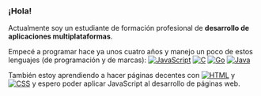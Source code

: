 ### ¡Hola!

Actualmente soy un estudiante de formación profesional de **desarrollo de aplicaciones multiplataformas**.

Empecé a programar hace ya unos cuatro años y manejo un poco de estos lenguajes (de programación y de marcas):
[![JavaScript](https://img.shields.io/badge/JavaScript-F7DF1E?style=for-the-badge&logo=javascript&logoColor=black)]()
[![C](https://img.shields.io/badge/C-00599C?style=for-the-badge&logo=c&logoColor=white)](https://github.com/joseanpdp/programas-c)
[![Go](https://img.shields.io/badge/Go-00ADD8?style=for-the-badge&logo=go&logoColor=white)]()
[![Java](https://img.shields.io/badge/Java-ED8B00?style=for-the-badge&logo=java&logoColor=white)]()

También estoy aprendiendo a hacer páginas decentes con [![HTML](https://img.shields.io/badge/HTML-239120?style=for-the-badge&logo=html5&logoColor=white)]() y [![CSS](https://img.shields.io/badge/CSS-239120?&style=for-the-badge&logo=css3&logoColor=white)](https://github.com/joseanpdp/grid) y espero poder aplicar JavaScript al desarrollo de páginas web.
